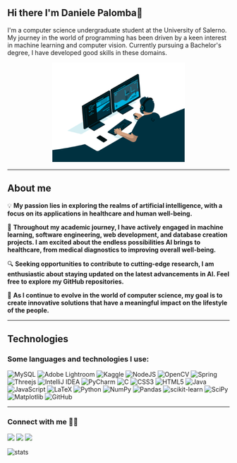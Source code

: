 ## Hi there I'm Daniele Palomba👋

I'm a computer science undergraduate student at the University of Salerno. My journey in the world of programming has been driven by a keen interest in machine learning and computer vision. Currently pursuing a Bachelor's degree, I have developed good skills in these domains.
<div style ="display: block; text-align: center;">
<img src="img/code.gif" alt="drawing" style="width: 300px;"/>
</div>

---
## About me
💡 **My passion lies in exploring the realms of artificial intelligence, with a focus on its applications in healthcare and human well-being.**

🚀 **Throughout my academic journey, I have actively engaged in machine learning, software engineering, web development, and database creation projects. I am excited about the endless possibilities AI brings to healthcare, from medical diagnostics to improving overall well-being.**

🔍 **Seeking opportunities to contribute to cutting-edge research, I am enthusiastic about staying updated on the latest advancements in AI. Feel free to explore my GitHub repositories.**

🌱 **As I continue to evolve in the world of computer science, my goal is to create innovative solutions that have a meaningful impact on the lifestyle of the people.**

---

## Technologies

### Some languages ​​and technologies I use:

![MySQL](https://img.shields.io/badge/mysql-4479A1.svg?style=for-the-badge&logo=mysql&logoColor=white)
![Adobe Lightroom](https://img.shields.io/badge/Adobe%20Lightroom-31A8FF.svg?style=for-the-badge&logo=Adobe%20Lightroom&logoColor=white)
![Kaggle](https://img.shields.io/badge/Kaggle-035a7d?style=for-the-badge&logo=kaggle&logoColor=white)
![NodeJS](https://img.shields.io/badge/node.js-6DA55F?style=for-the-badge&logo=node.js&logoColor=white)
![OpenCV](https://img.shields.io/badge/opencv-%23white.svg?style=for-the-badge&logo=opencv&logoColor=white)
![Spring](https://img.shields.io/badge/spring-%236DB33F.svg?style=for-the-badge&logo=spring&logoColor=white)
![Threejs](https://img.shields.io/badge/threejs-black?style=for-the-badge&logo=three.js&logoColor=white)
![IntelliJ IDEA](https://img.shields.io/badge/IntelliJIDEA-000000.svg?style=for-the-badge&logo=intellij-idea&logoColor=white)
![PyCharm](https://img.shields.io/badge/pycharm-143?style=for-the-badge&logo=pycharm&logoColor=black&color=black&labelColor=green)
![C](https://img.shields.io/badge/c-%2300599C.svg?style=for-the-badge&logo=c&logoColor=white)
![CSS3](https://img.shields.io/badge/css3-%231572B6.svg?style=for-the-badge&logo=css3&logoColor=white)
![HTML5](https://img.shields.io/badge/html5-%23E34F26.svg?style=for-the-badge&logo=html5&logoColor=white)
![Java](https://img.shields.io/badge/java-%23ED8B00.svg?style=for-the-badge&logo=openjdk&logoColor=white)
![JavaScript](https://img.shields.io/badge/javascript-%23323330.svg?style=for-the-badge&logo=javascript&logoColor=%23F7DF1E)
![LaTeX](https://img.shields.io/badge/latex-%23008080.svg?style=for-the-badge&logo=latex&logoColor=white)
![Python](https://img.shields.io/badge/python-3670A0?style=for-the-badge&logo=python&logoColor=ffdd54)
![NumPy](https://img.shields.io/badge/numpy-%23013243.svg?style=for-the-badge&logo=numpy&logoColor=white)
![Pandas](https://img.shields.io/badge/pandas-%23150458.svg?style=for-the-badge&logo=pandas&logoColor=white)
![scikit-learn](https://img.shields.io/badge/scikit--learn-%23F7931E.svg?style=for-the-badge&logo=scikit-learn&logoColor=white)
![SciPy](https://img.shields.io/badge/SciPy-%230C55A5.svg?style=for-the-badge&logo=scipy&logoColor=%white)
![Matplotlib](https://img.shields.io/badge/Matplotlib-%23ffffff.svg?style=for-the-badge&logo=Matplotlib&logoColor=black)
![GitHub](https://img.shields.io/badge/github-%23121011.svg?style=for-the-badge&logo=github&logoColor=white)

---

### Connect with me 🤖✨

<a href="https://www.linkedin.com/in/daniele-palomba-4556222b9?lipi=urn%3Ali%3Apage%3Ad_flagship3_profile_view_base_contact_details%3B6fAg55wVTT6fcRdUZmvwsg%3D%3D"><img class = "big-hover" src="https://img.shields.io/badge/linkedin%20-%230077B5.svg?&style=for-the-badge&logo=linkedin&logoColor=white"/></a>
<a href="mailto:d.palomba5@studenti.unisa.it"><img class = "big-hover" src="https://img.shields.io/badge/Gmail-D14836?style=for-the-badge&logo=gmail&logoColor=white"/></a>
<a href="https://www.instagram.com/_danielepalomba_/"><img class = "big-hover" src="https://img.shields.io/badge/instagram-%23E4405F.svg?&style=for-the-badge&logo=instagram&logoColor=white"/></a>

![stats](https://github-readme-stats.vercel.app/api?username=danielepalomba&show_icons=true&theme=radical)
